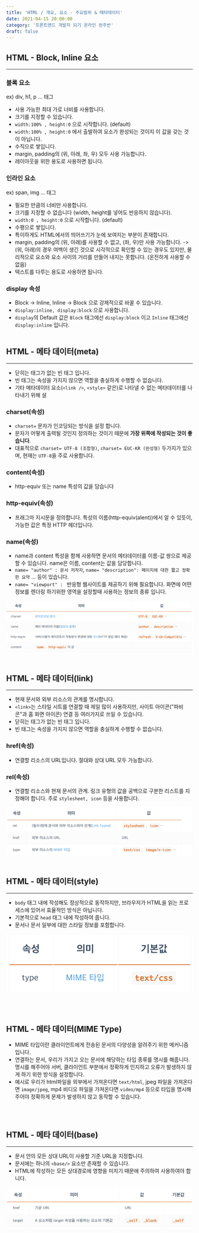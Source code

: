 ```yaml
---
title: 'HTML / 개요, 요소 - 주요범위 & 메타데이터'
date: 2021-04-15 20:00:00
category: '프론트엔드 개발자 되기 온라인 완주반'
draft: false
---
```



## **HTML - Block, Inline 요소**
---
### **블록 요소**
ex) div, h1, p ... 태그 
- 사용 가능한 최대 가로 너비를 사용합니다.
- 크기를 지정할 수 있습니다.
- `width:100% , height:0` 으로 시작합니다. (default)
- `width:100% , height:0` 에서 출발하여  요소가 완성되는 것이지 이 값을 갖는 것이 아닙니다.
- 수직으로 쌓입니다.
- margin, padding의 (위, 아래, 좌, 우) 모두 사용 가능합니다.
- 레이아웃을 위한 용도로 사용하면 됩니다.
### **인라인 요소**
ex) span, img ... 태그
- 필요한 만큼의 너비만 사용합니다.
- 크기를 지정할 수 없습니다 (width, height를 넣어도 반응하지 않습니다).
- `width:0 , height:0` 으로 시작합니다. (default)
- 수평으로 쌓입니다.
- 특이하게도 HTML에서의 띄어쓰기가 눈에 보여지는 부분이 존재합니다.
- margin, padding의 (위, 아래)를 사용할 수 없고, (좌, 우)만 사용 가능합니다. -> (위, 아래)의 경우 여백이 생긴 것으로 시각적으로 확인할 수 있는 경우도 있지만, 물리적으로 요소와 요소 사이의 거리를 만들어 내지는 못합니다. (온전하게 사용할 수 없음)
- 텍스트를 다루는 용도로 사용하면 됩니다.

### **display 속성**
- Block -> Inline, Inline -> Block 으로 강제적으로 바꿀 수 있습니다.
- `display:inline, display:block` 으로 사용합니다.
- `display`의 Default 값은 `Block` 태그에선 `display:block` 이고 `Inline` 태그에선 `display:inline` 입니다.
<br/><br/>


## **HTML - 메타 데이터(meta)**
---
- 닫히는 태그가 없는 빈 태그 입니다.
- 빈 태그는 속성을 가지지 않으면 역할을 충실하게 수행할 수 없습니다.
- 기타 메타데이터 요소(`<link />`, `<style>` 같은)로 나타낼 수 없는 메타데이터를 나타내기 위해 설

### **charset(속성)**
- `charset=` 문자가 인코딩되는 방식을 설정 합니다.
- 문자가 어떻게 출력될 것인지 정의하는 것이기 때문에 **가장 위쪽에 작성되는 것이 좋습니다**.
- 대표적으로 `charset= UTF-8 (조합형)`, `charset= EUC-KR (완성형)` 두가지가 있으며, 현재는 `UTF-8`을 주로 사용합니다.

### **content(속성)**
- http-equiv 또는 name 특성의 값을 담습니다

### **http-equiv(속성)**
 - 프래그마 지시문을 정의합니다. 특성의 이름(http-equiv(alent))에서 알 수 있듯이, 가능한 값은 특정 HTTP 헤더입니다.

### **name(속성)**
- name과 content 특성을 함께 사용하면 문서의 메타데이터를 이름-값 쌍으로 제공할 수 있습니다. name은 이름, content는 값을 담당합니다.
- `name= "author" : 문서 저작자`, `name= "description": 페이지에 대한 짧고 정확한 요약` ... 등이 있습니다.
- `name= "viewport" : ` 반응형 웹사이트를 제공하기 위해 필요합니다. 화면에 어떤 정보를 렌더링 하기위한 영역을 설정할때 사용하는 정보의 종류 입니다.

![](./img/10.png)
<br/><br/>

## **HTML - 메타 데이터(link)**
---
-  현재 문서와 외부 리소스의 관계를 명시합니다.
- `<link>`는 스타일 시트를 연결할 때 제일 많이 사용하지만, 사이트 아이콘("파비콘"과 홈 화면 아이콘) 연결 등 여러가지로 쓰일 수 있습니다.
- 닫히는 태그가 없는 빈 태그 입니다.
- 빈 태그는 속성을 가지지 않으면 역할을 충실하게 수행할 수 없습니다.

### **href(속성)**
- 연결할 리소스의 URL입니다. 절대와 상대 URL 모두 가능합니다.

### **rel(속성)**
- 연결할 리소스와 현재 문서의 관계. 링크 유형의 값을 공백으로 구분한 리스트를 지정해야 합니다. 주로 `stylesheet, icon` 등을 사용합니다.

![](./img/9.png)
<br/><br/>

## **HTML - 메타 데이터(style)**
---
- `body` 태그 내에 작성해도 정상적으로 동작하지만, 브라우저가 HTML을 읽는 프로세스에 있어서 효율적인 방식은 아닙니다. 
- 기본적으로 `head` 태그 내에 작성하여 줍니다.
- 문서나 문서 일부에 대한 스타일 정보를 포함합니다.

![](./img/11.png)

<br/><br/>

## **HTML - 메타 데이터(MIME Type)**
- MIME 타입이란 클라이언트에게 전송된 문서의 다양성을 알려주기 위한 메커니즘입니다.
- 연결하는 문서, 우리가 가지고 오는 문서에 해당하는 타입 종류를 명시를 해줍니다. 명시를 해주어야 서버, 클라이언트 부분에서 정확하게 인지하고 오류가 발생하지 않게 하기 위한 방식을 설정합니다.
- 예시로 우리가 html파일을 외부에서 가져온다면 `text/html`, jpeg 파일을 가져온다면 `image/jpeg`, mp4 비디오 파일을 가져온다면 `video/mp4` 등으로 타입을 명시해 주어야 정확하게 문제가 발생하지 않고 동작할 수 있습니다.

<br/><br/>

## **HTML - 메타 데이터(base)**
---
- 문서 안의 모든 상대 URL이 사용할 기준 URL을 지정합니다. 
- 문서에는 하나의 `<base/>` 요소만 존재할 수 있습니다.
- HTML에 작성하는 모든 상대경로에 영향을 미치기 때문에 주의하여 사용하여야 합니다.

![](./img/8.png)